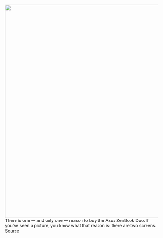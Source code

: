 <img src='https://cdn.vox-cdn.com/thumbor/EnSDnhHzQGOVLujr7GjCEyb-D8w=/0x0:2040x1360/1200x675/filters:focal(901x593:1227x919)/cdn.vox-cdn.com/uploads/chorus_image/image/66912890/akrales_200519_3984_0100.0.jpg' width='700px' /><br/>
There is one — and only one — reason to buy the Asus ZenBook Duo. If you've seen a picture, you know what that reason is: there are two screens.
<a href='https://www.theverge.com/2020/6/9/21285164/asus-zenbook-duo-review-screenpad-plus-dual-screen-laptop-specs-freatures-price'> Source <a/>